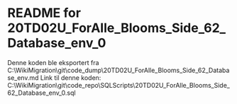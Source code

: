 # README for 20TD02U_ForAlle_Blooms_Side_62_Database_env_0
Denne koden ble eksportert fra C:\WikiMigration\git\code_dump\20TD02U_ForAlle_Blooms_Side_62_Database_env.md
Link til denne koden: C:\WikiMigration\git\code_repo\SQLScripts\20TD02U_ForAlle_Blooms_Side_62_Database_env_0.sql
